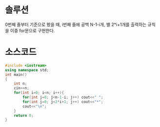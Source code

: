 # 솔루션

0번째 줄부터 기준으로 봤을 때, i번째 줄에 공백 N-1-i개, 별 2*i+1개를 출력하는 규칙을 이중 for문으로 구현한다.



# 소스코드

```cpp
#include <iostream>
using namespace std;
int main()
{
    int n;
    cin>>n;
    for(int i=0; i<n; i++){
        for(int j=0; j<n-1-i; j++) cout<<" ";
        for(int j=0; j<2*i+1; j++) cout<<"*";
        cout<<"\n";
    }
    return 0;
}
```
